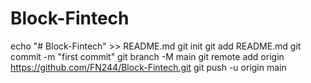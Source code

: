 # Block-Fintech
echo "# Block-Fintech" >> README.md
git init
git add README.md
git commit -m "first commit"
git branch -M main
git remote add origin https://github.com/FN244/Block-Fintech.git
git push -u origin main
